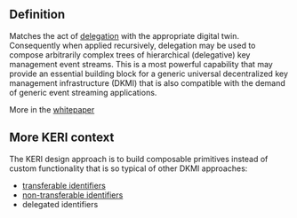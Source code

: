 ## Definition

Matches the act of [delegation](delegation.md) with the appropriate digital twin. Consequently when applied recursively, delegation may be used to compose arbitrarily complex trees of hierarchical (delegative) key management event streams. This is a most powerful capability that may provide an essential building block for a generic universal decentralized key management infrastructure (DKMI) that is also compatible with the demand of generic event streaming applications.

More in the [whitepaper](https://github.com/SmithSamuelM/Papers/blob/master/whitepapers/KERI_WP_2.x.web.pdf)

## More KERI context

The KERI design approach is to build composable primitives instead of custom functionality that is so typical of other DKMI approaches:

- [transferable identifiers](transferable-identifier.md)
- [non-transferable identifiers](non-transferable-identifier.md)
- delegated identifiers
